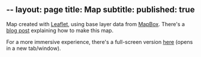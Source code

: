 --
layout: page
title: Map
subtitle: 
published: true
---
Map created with <a href="http://leafletjs.com" target="_blank">Leaflet</a>, using base layer data from <a href="https://www.mapbox.com" target="_blank">MapBox</a>.
There's a <a href="https://carlosgrohmann.com/blog/making-a-where-ive-been-map-with-leaflet/" target="_blank">blog post</a> explaining how to make this map.

For a more immersive experience, there's a full-screen version <a href="{{site.baseurl}}/map/map_full.html" target="_blank">here</a> (opens in a new tab/window).
&nbsp;
&nbsp;
<div>
<!-- <h4>Where we go to work while you're at the beach</h4> -->

<!-- JQuery -->
<script src="{{site.baseurl}}/map/jquery-3.4.1.min.js"></script>

<!-- Leaflet stuff -->
<link rel="stylesheet" href="{{site.baseurl}}/map/leaflet.css" />
<script src="{{site.baseurl}}/map/leaflet.js"></script>
<script src="{{site.baseurl}}/map/leaflet-providers.js"></script>

<!-- Leaflet Label plugin -->
<!-- <script src='{{site.baseurl}}/map/leaflet.label.js'></script> -->
<!-- <link href='{{site.baseurl}}/map/leaflet.label.css' rel='stylesheet' /> -->

<!-- /* LeafLet map props*/ -->
<style type="text/css">
#map { height: 450px; width: 650px;}
</style>

<!-- LeafLet map  - relative link -->
<div id="map"></div>
<!-- places.geojson -->
<link rel="points" type="application/json" href='{{site.baseurl}}/map/spam_places.geojson'>

<script>
    //  free tile providers, from lafletf.providers plugin
    var OpenTopoMap = L.tileLayer('https://{s}.tile.opentopomap.org/{z}/{x}/{y}.png', {
        maxZoom: 17,
        attribution: 'Map data: &copy; <a href="https://www.openstreetmap.org/copyright">OpenStreetMap</a> contributors, <a href="http://viewfinderpanoramas.org">SRTM</a> | Map style: &copy; <a href="https://opentopomap.org">OpenTopoMap</a> (<a href="https://creativecommons.org/licenses/by-sa/3.0/">CC-BY-SA</a>)'
    });

    var OpenStreetMap_Mapnik = L.tileLayer('https://{s}.tile.openstreetmap.org/{z}/{x}/{y}.png', {
        maxZoom: 19,
        attribution: '&copy; <a href="https://www.openstreetmap.org/copyright">OpenStreetMap</a> contributors'
    });

    var Esri_WorldStreetMap = L.tileLayer('https://server.arcgisonline.com/ArcGIS/rest/services/World_Street_Map/MapServer/tile/{z}/{y}/{x}', {
        attribution: 'Tiles &copy; Esri &mdash; Source: Esri, DeLorme, NAVTEQ, USGS, Intermap, iPC, NRCAN, Esri Japan, METI, Esri China (Hong Kong), Esri (Thailand), TomTom, 2012'
    });

    var Esri_WorldTopoMap = L.tileLayer('https://server.arcgisonline.com/ArcGIS/rest/services/World_Topo_Map/MapServer/tile/{z}/{y}/{x}', {
        attribution: 'Tiles &copy; Esri &mdash; Esri, DeLorme, NAVTEQ, TomTom, Intermap, iPC, USGS, FAO, NPS, NRCAN, GeoBase, Kadaster NL, Ordnance Survey, Esri Japan, METI, Esri China (Hong Kong), and the GIS User Community'
    });

    var Esri_WorldImagery = L.tileLayer('https://server.arcgisonline.com/ArcGIS/rest/services/World_Imagery/MapServer/tile/{z}/{y}/{x}', {
        attribution: 'Tiles &copy; Esri &mdash; Source: Esri, i-cubed, USDA, USGS, AEX, GeoEye, Getmapping, Aerogrid, IGN, IGP, UPR-EGP, and the GIS User Community'
    });

    var Esri_WorldShadedRelief = L.tileLayer('https://server.arcgisonline.com/ArcGIS/rest/services/World_Shaded_Relief/MapServer/tile/{z}/{y}/{x}', {
        attribution: 'Tiles &copy; Esri &mdash; Source: Esri',
        maxZoom: 13
    });


    // MapBox Terrain - zooms 5-18
    MBTerrain = L.tileLayer('http://{s}.tiles.mapbox.com/v3/lpsmlgeo.ibb4756i/{z}/{x}/{y}.png', {
            maxZoom: 18,
            minZoom: 0,
            attribution: '&copy; Tiles Courtesy of <a href="https://www.mapbox.com" title="MapBox" target="_blank">MapBox</a>',
    });  

    // color itens acording to properties
    function getColor(category) {
        return category == "meeting"  ?   '#002E63' : 
               category == "research" ?   '#FF7E00' :
                                          '#000';
    }

    var places = L.layerGroup();

    // Attaching a GeoJSON file with relative link: (from: http://lyzidiamond.com/posts/osgeo-august-meeting/)
      $.getJSON($('link[rel="points"]').attr("href"), function(data) {
        var geoJsonLayer = L.geoJson(data, {
            onEachFeature: function (feature, layer) {
                //https://plnkr.co/edit/TwAuI90IIJzyEJU8iGSu?p=preview
                var div_element = document.createElement("div");
                var p_element = document.createElement("p");
                // p_element.innerHTML = "Theme: " + feature.properties.Theme +"<br>"
                p_element.innerHTML = "Project: " + feature.properties.Proj_title +"<br>"
                p_element.innerHTML += "Spammer: " + feature.properties.Proj_person +"<br>"
                var a_element = document.createElement("a");
                a_element.href = feature.properties.Proj_link
                a_element.target = "_blank"
                a_element.innerHTML = "More info"
                p_element.appendChild(a_element)
                div_element.appendChild(p_element)
                // var content = feature.properties.Proj_title + '<br>' + feature.properties.Proj_person + '<br>' + p_element
                // var desc = feature.properties.Title
                // layer.bindLabel(content)
                layer.bindPopup(div_element)
            },
            pointToLayer: function (feature, latlng) {
                return L.circleMarker(latlng, {
                radius: 5,
                Label: getColor(feature.properties.Title), 
                fillColor: getColor(feature.properties.category), 
                color: "#000",
                weight: 0.5,
                opacity: 0.8,
                fillOpacity: 0.7,})
            },
        });
        geoJsonLayer.addTo(places);
      });

      //vars for the layer control
    var otopo = OpenTopoMap,
        osm  =  OpenStreetMap_Mapnik,
        ewsm = Esri_WorldStreetMap,
        ewtm = Esri_WorldTopoMap,
        ewim = Esri_WorldImagery,
        ewsr = Esri_WorldShadedRelief,
        gmbt = MBTerrain;


    var map = L.map('map', {
        center: [-15, -55],
        zoom: 4,
        layers: [gmbt, places]
    });

    var baseLayers = {
        "MapBox Terrain": gmbt,
        "OpenTopo Map": otopo, 
        "OpenStreetMap Mapnik": osm, 
        "Esri WorldStreetMap": ewsm,
        "Esri WorldTopoMap": ewtm,
        "Esri WorldImagery": ewim,
        "Esri WorldShadedRelief": ewsr
    };

    var overlays = {
        "Study areas": places
    };

    L.control.layers(baseLayers, overlays).addTo(map);


    // create map
    // var map = L.map('map').setView([-15, -55], 4);


    // L.tileLayer.provider('OpenTopoMap').addTo(map);




</script>

&nbsp;
&nbsp;
&nbsp;

<!-- 
<script>
    // create map
    var map = L.map('map').setView([-15, -55], 4);
    // MapBox Terrain - zooms 5-18
    MBTerrain = L.tileLayer('http://{s}.tiles.mapbox.com/v3/carlosgrohmann.ibb4756i/{z}/{x}/{y}.png', {
            maxZoom: 18,
            minZoom: 2,
            attribution: '&copy; Tiles Courtesy of <a href="https://www.mapbox.com" title="MapBox" target="_blank">MapBox</a>',
            }).addTo(map);                
    // color itens coording to properties
    function getColor(category) {
        return category == "meeting"  ?   '#002E63' : 
               category == "research" ?   '#FF7E00' :
                                          '#000';
    }
    // Attaching a GeoJSON file with relative link: (from: http://lyzidiamond.com/posts/osgeo-august-meeting/)
      $.getJSON($('link[rel="points"]').attr("href"), function(data) {
        var geoJsonLayer = L.geoJson(data, {
            onEachFeature: function (feature, layer) {
                var content = feature.properties.Area + '<br>' + feature.properties.Title + '<br>'
                // var desc = feature.properties.Title
                layer.bindLabel(content)
            },
            pointToLayer: function (feature, latlng) {
                return L.circleMarker(latlng, {
                radius: 3,
                Label: getColor(feature.properties.Title), 
                fillColor: getColor(feature.properties.category), 
                color: "#000",
                weight: 0.5,
                opacity: 0.8,
                fillOpacity: 0.8,})
            },
        });
        geoJsonLayer.addTo(map);
      });
</script>
 -->
